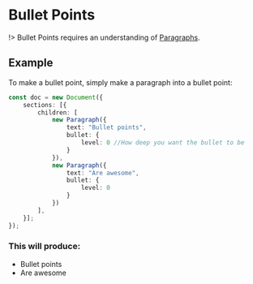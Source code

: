 # Bullet Points

!> Bullet Points requires an understanding of [Paragraphs](usage/paragraph.md).
## Example

To make a bullet point, simply make a paragraph into a bullet point:

```ts
const doc = new Document({
    sections: [{
        children: [
            new Paragraph({
                text: "Bullet points",
                bullet: {
                    level: 0 //How deep you want the bullet to be
                }
            }),
            new Paragraph({
                text: "Are awesome",
                bullet: {
                    level: 0
                }
            })
        ],
    }];
});
```

### This will produce:

-   Bullet points
-   Are awesome
